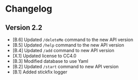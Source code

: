 # Changelog

## Version 2.2

- [B.6] Updated ``/deleteMe`` command to the new API version
- [B.5] Updated ``/help`` command to the new API version
- [B.4] Updated ``/add`` command to new API version
- [X.1] Updated license to CC4.0
- [B.3] Modified database to use Yaml
- [B.2] Updated ``/start`` command to new API version
- [B.1] Added stickfix logger